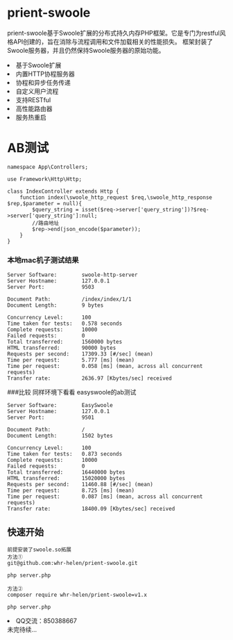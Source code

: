 # prient-swoole

prient-swoole基于Swoole扩展的分布式持久内存PHP框架。它是专门为restful风格API创建的，旨在消除与流程调用和文件加载相关的性能损失。
框架封装了Swoole服务器，并且仍然保持Swoole服务器的原始功能。
<li>基于Swoole扩展</li>
<li>内置HTTP协程服务器</li>
<li>协程和异步任务传递</li>
<li>自定义用户流程</li>
<li>支持RESTful</li>
<li>高性能路由器</li>
<li>服务热重启</li>



# AB测试
```
namespace App\Controllers;

use Framework\Http\Http;

class IndexController extends Http {
    function index(\swoole_http_request $req,\swoole_http_response $rep,$parameter = null){
        $query_string = isset($req->server['query_string'])?$req->server['query_string']:null;
        //路由地址
        $rep->end(json_encode($parameter));
    }
}
```
### 本地mac机子测试结果
```$xslt
Server Software:        swoole-http-server
Server Hostname:        127.0.0.1
Server Port:            9503

Document Path:          /index/index/1/1
Document Length:        9 bytes

Concurrency Level:      100
Time taken for tests:   0.578 seconds
Complete requests:      10000
Failed requests:        0
Total transferred:      1560000 bytes
HTML transferred:       90000 bytes
Requests per second:    17309.33 [#/sec] (mean)
Time per request:       5.777 [ms] (mean)
Time per request:       0.058 [ms] (mean, across all concurrent requests)
Transfer rate:          2636.97 [Kbytes/sec] received
```
###比较
同样环境下看看 easyswoole的ab测试
```$xslt
Server Software:        EasySwoole
Server Hostname:        127.0.0.1
Server Port:            9501

Document Path:          /
Document Length:        1502 bytes

Concurrency Level:      100
Time taken for tests:   0.873 seconds
Complete requests:      10000
Failed requests:        0
Total transferred:      16440000 bytes
HTML transferred:       15020000 bytes
Requests per second:    11460.88 [#/sec] (mean)
Time per request:       8.725 [ms] (mean)
Time per request:       0.087 [ms] (mean, across all concurrent requests)
Transfer rate:          18400.09 [Kbytes/sec] received

```

## 快速开始
```$xslt
前提安装了swoole.so拓展
方法① 
git@github.com:whr-helen/prient-swoole.git

php server.php

方法②
composer require whr-helen/prient-swoole=v1.x

php server.php
```

<li>QQ交流：850388667</li>
    未完待续...

